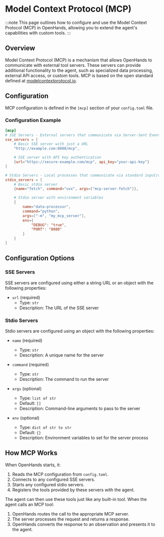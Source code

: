 # Model Context Protocol (MCP)

:::note
This page outlines how to configure and use the Model Context Protocol (MCP) in OpenHands, allowing you to extend the 
agent's capabilities with custom tools.
:::

## Overview

Model Context Protocol (MCP) is a mechanism that allows OpenHands to communicate with external tool servers. These 
servers can provide additional functionality to the agent, such as specialized data processing, external API access, 
or custom tools. MCP is based on the open standard defined at [modelcontextprotocol.io](https://modelcontextprotocol.io).

## Configuration

MCP configuration is defined in the `[mcp]` section of your `config.toml` file.

### Configuration Example

```toml
[mcp]
# SSE Servers - External servers that communicate via Server-Sent Events
sse_servers = [
    # Basic SSE server with just a URL
    "http://example.com:8080/mcp",

    # SSE server with API key authentication
    {url="https://secure-example.com/mcp", api_key="your-api-key"}
]

# Stdio Servers - Local processes that communicate via standard input/output
stdio_servers = [
    # Basic stdio server
    {name="fetch", command="uvx", args=["mcp-server-fetch"]},

    # Stdio server with environment variables
    {
        name="data-processor",
        command="python",
        args=["-m", "my_mcp_server"],
        env={
            "DEBUG": "true",
            "PORT": "8080"
        }
    }
]
```

## Configuration Options

### SSE Servers

SSE servers are configured using either a string URL or an object with the following properties:

- `url` (required)
  - Type: `str`
  - Description: The URL of the SSE server

### Stdio Servers

Stdio servers are configured using an object with the following properties:

- `name` (required)
  - Type: `str`
  - Description: A unique name for the server

- `command` (required)
  - Type: `str`
  - Description: The command to run the server

- `args` (optional)
  - Type: `list of str`
  - Default: `[]`
  - Description: Command-line arguments to pass to the server

- `env` (optional)
  - Type: `dict of str to str`
  - Default: `{}`
  - Description: Environment variables to set for the server process

## How MCP Works

When OpenHands starts, it:

1. Reads the MCP configuration from `config.toml`.
2. Connects to any configured SSE servers.
3. Starts any configured stdio servers.
4. Registers the tools provided by these servers with the agent.

The agent can then use these tools just like any built-in tool. When the agent calls an MCP tool:

1. OpenHands routes the call to the appropriate MCP server.
2. The server processes the request and returns a response.
3. OpenHands converts the response to an observation and presents it to the agent.

